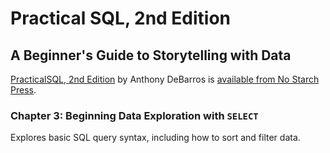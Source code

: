 # Practical SQL, 2nd Edition

## A Beginner's Guide to Storytelling with Data

[PracticalSQL, 2nd Edition](https://nostarch.com/practical-sql-2nd-edition/) by Anthony DeBarros is [available from No Starch Press](https://nostarch.com/practical-sql-2nd-edition/).

### Chapter 3: Beginning Data Exploration with `SELECT`

Explores basic SQL query syntax, including how to sort and filter data.
